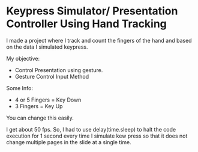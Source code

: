 # Keypress Simulator/ Presentation Controller Using Hand Tracking

I made a project where I track and count the fingers of the hand and based on the data I simulated keypress. 

My objective:

* Control Presentation using gesture.
* Gesture Control Input Method

Some Info:

* 4 or 5 Fingers = Key Down
* 3 Fingers = Key Up

You can change this easily.

I get about 50 fps. So, I had to use delay(time.sleep) to halt the code execution for 1 second every time I simulate kew press so that it does not change multiple pages in the slide at a single time. 

